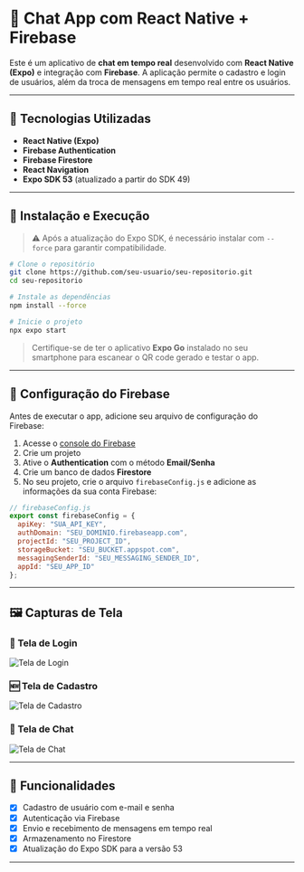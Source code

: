 # 📱 Chat App com React Native + Firebase

Este é um aplicativo de **chat em tempo real** desenvolvido com **React Native (Expo)** e integração com **Firebase**. A aplicação permite o cadastro e login de usuários, além da troca de mensagens em tempo real entre os usuários.

---

## 🚀 Tecnologias Utilizadas

* **React Native (Expo)**
* **Firebase Authentication**
* **Firebase Firestore**
* **React Navigation**
* **Expo SDK 53** (atualizado a partir do SDK 49)

---

## 💠 Instalação e Execução

> ⚠️ Após a atualização do Expo SDK, é necessário instalar com `--force` para garantir compatibilidade.

```bash
# Clone o repositório
git clone https://github.com/seu-usuario/seu-repositorio.git
cd seu-repositorio

# Instale as dependências
npm install --force

# Inicie o projeto
npx expo start
```

> Certifique-se de ter o aplicativo **Expo Go** instalado no seu smartphone para escanear o QR code gerado e testar o app.

---

## 🔐 Configuração do Firebase

Antes de executar o app, adicione seu arquivo de configuração do Firebase:

1. Acesse o [console do Firebase](https://console.firebase.google.com/)
2. Crie um projeto
3. Ative o **Authentication** com o método **Email/Senha**
4. Crie um banco de dados **Firestore**
5. No seu projeto, crie o arquivo `firebaseConfig.js` e adicione as informações da sua conta Firebase:

```js
// firebaseConfig.js
export const firebaseConfig = {
  apiKey: "SUA_API_KEY",
  authDomain: "SEU_DOMINIO.firebaseapp.com",
  projectId: "SEU_PROJECT_ID",
  storageBucket: "SEU_BUCKET.appspot.com",
  messagingSenderId: "SEU_MESSAGING_SENDER_ID",
  appId: "SEU_APP_ID"
};
```

---

## 🖼️ Capturas de Tela

### 📲 Tela de Login

![Tela de Login](./assets/screens/login.jpg)

### 🆕 Tela de Cadastro

![Tela de Cadastro](./assets/screens/signup.jpg)

### 💬 Tela de Chat

![Tela de Chat](./assets/screens/chat.jpg)

---

## 📌 Funcionalidades

* [x] Cadastro de usuário com e-mail e senha
* [x] Autenticação via Firebase
* [x] Envio e recebimento de mensagens em tempo real
* [x] Armazenamento no Firestore
* [x] Atualização do Expo SDK para a versão 53

---
